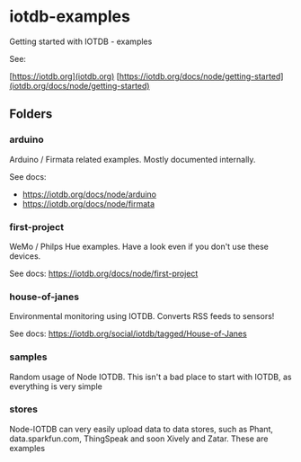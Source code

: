 # iotdb-examples

Getting started with IOTDB - examples

See:

[https://iotdb.org](iotdb.org)
[https://iotdb.org/docs/node/getting-started](iotdb.org/docs/node/getting-started)


## Folders
### arduino
Arduino / Firmata related examples. 
Mostly documented internally.

See docs:
* https://iotdb.org/docs/node/arduino
* https://iotdb.org/docs/node/firmata

### first-project
WeMo / Philps Hue examples. Have a look
even if you don't use these devices.

See docs:
https://iotdb.org/docs/node/first-project

### house-of-janes
Environmental monitoring using IOTDB.
Converts RSS feeds to sensors!

See docs:
https://iotdb.org/social/iotdb/tagged/House-of-Janes

### samples
Random usage of Node IOTDB. This isn't a bad place to start 
with IOTDB, as everything is very simple

### stores
Node-IOTDB can very easily upload data to data stores,
such as Phant, data.sparkfun.com, ThingSpeak and
soon Xively and Zatar.
These are examples
